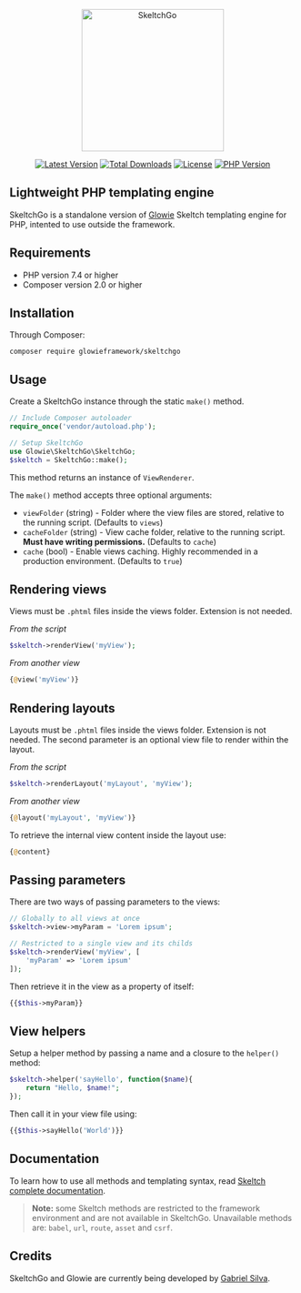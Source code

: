 <p align="center">
    <a href="https://glowie.tk" target="_blank"><img src="https://i.imgur.com/866QYsH.png" alt="SkeltchGo" width="250"/></a>
</p>

<p align="center">
    <a href="https://packagist.org/packages/glowieframework/skeltchgo"><img src="https://img.shields.io/github/v/release/glowieframework/skeltchgo" alt="Latest Version"></a>
    <a href="https://packagist.org/packages/glowieframework/skeltchgo" target="_blank"><img src="https://img.shields.io/packagist/dt/glowieframework/skeltchgo" alt="Total Downloads"></a>
    <a href="https://packagist.org/packages/glowieframework/skeltchgo" target="_blank"><img src="https://img.shields.io/github/license/glowieframework/skeltchgo" alt="License"></a>
    <a href="https://packagist.org/packages/glowieframework/skeltchgo" target="_blank"><img src="https://img.shields.io/packagist/php-v/glowieframework/skeltchgo" alt="PHP Version"></a>
</p>

## Lightweight PHP templating engine
SkeltchGo is a standalone version of [Glowie](https://glowie.tk) Skeltch templating engine for PHP, intented to use outside the framework.

## Requirements
- PHP version 7.4 or higher
- Composer version 2.0 or higher

## Installation
Through Composer:

```
composer require glowieframework/skeltchgo
```

## Usage
Create a SkeltchGo instance through the static `make()` method.

```php
// Include Composer autoloader
require_once('vendor/autoload.php');

// Setup SkeltchGo
use Glowie\SkeltchGo\SkeltchGo;
$skeltch = SkeltchGo::make();
```

This method returns an instance of `ViewRenderer`.

The `make()` method accepts three optional arguments:

- `viewFolder` (string) - Folder where the view files are stored, relative to the running script. (Defaults to `views`)
- `cacheFolder` (string) - View cache folder, relative to the running script. **Must have writing permissions.** (Defaults to `cache`)
- `cache` (bool) - Enable views caching. Highly recommended in a production environment. (Defaults to `true`)

## Rendering views
Views must be `.phtml` files inside the views folder. Extension is not needed.

_From the script_
```php
$skeltch->renderView('myView');
```

_From another view_
```php
{@view('myView')}
```

## Rendering layouts
Layouts must be `.phtml` files inside the views folder. Extension is not needed. The second parameter is an optional view file to render within the layout.

_From the script_
```php
$skeltch->renderLayout('myLayout', 'myView');
```

_From another view_
```php
{@layout('myLayout', 'myView')}
```

To retrieve the internal view content inside the layout use:

```php
{@content}
```

## Passing parameters
There are two ways of passing parameters to the views:

```php
// Globally to all views at once
$skeltch->view->myParam = 'Lorem ipsum';

// Restricted to a single view and its childs
$skeltch->renderView('myView', [
    'myParam' => 'Lorem ipsum'
]);
```

Then retrieve it in the view as a property of itself:

```php
{{$this->myParam}}
```

## View helpers
Setup a helper method by passing a name and a closure to the `helper()` method:

```php
$skeltch->helper('sayHello', function($name){
    return "Hello, $name!";
});
```

Then call it in your view file using:

```php
{{$this->sayHello('World')}}
```

## Documentation
To learn how to use all methods and templating syntax, read [Skeltch complete documentation](https://glowie.tk/docs/latest/extra/skeltch).

> **Note:** some Skeltch methods are restricted to the framework environment and are not available in SkeltchGo. Unavailable methods are: `babel`, `url`, `route`, `asset` and `csrf`.

## Credits
SkeltchGo and Glowie are currently being developed by [Gabriel Silva](https://eugabrielsilva.tk).